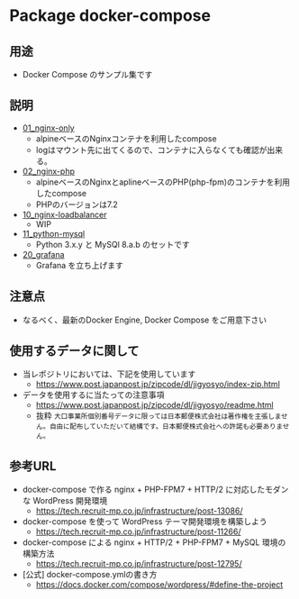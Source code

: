 # Package docker-compose

## 用途

+ Docker Compose のサンプル集です

## 説明

+ [01_nginx-only](https://github.com/iganari/package-docker-compose/tree/master/01_nginx-only)
    + alpineベースのNginxコンテナを利用したcompose
    + logはマウント先に出てくるので、コンテナに入らなくても確認が出来る。
+ [02_nginx-php](https://github.com/iganari/package-docker-compose/tree/master/02_nginx-php)
    + alpineベースのNginxとaplineベースのPHP(php-fpm)のコンテナを利用したcompose
    + PHPのバージョンは7.2
+ [10_nginx-loadbalancer](https://github.com/iganari/package-docker-compose/tree/master/10_nginx-loadbalancer)
    + WIP
+ [11_python-mysql](https://github.com/iganari/package-docker-compose/tree/master/11_python-mysql)
    + Python 3.x.y と MySQl 8.a.b のセットです
+ [20_grafana]()
    + Grafana を立ち上げます

## 注意点

+ なるべく、最新のDocker Engine, Docker Compose をご用意下さい 

## 使用するデータに関して

+ 当レポジトリにおいては、下記を使用しています
    + https://www.post.japanpost.jp/zipcode/dl/jigyosyo/index-zip.html
+ データを使用するに当たっての注意事項
    + https://www.post.japanpost.jp/zipcode/dl/jigyosyo/readme.html
    + 抜粋 `大口事業所個別番号データに限っては日本郵便株式会社は著作権を主張しません。自由に配布していただいて結構です。日本郵便株式会社への許諾も必要ありません。`

## 参考URL

+ docker-compose で作る nginx + PHP-FPM7 + HTTP/2 に対応したモダンな WordPress 開発環境
    + https://tech.recruit-mp.co.jp/infrastructure/post-13086/
+ docker-compose を使って WordPress テーマ開発環境を構築しよう
    + https://tech.recruit-mp.co.jp/infrastructure/post-11266/
+ docker-compose による nginx + HTTP/2 + PHP-FPM7 + MySQL 環境の構築方法
    + https://tech.recruit-mp.co.jp/infrastructure/post-12795/
+ [公式] docker-compose.ymlの書き方
    + https://docs.docker.com/compose/wordpress/#define-the-project
